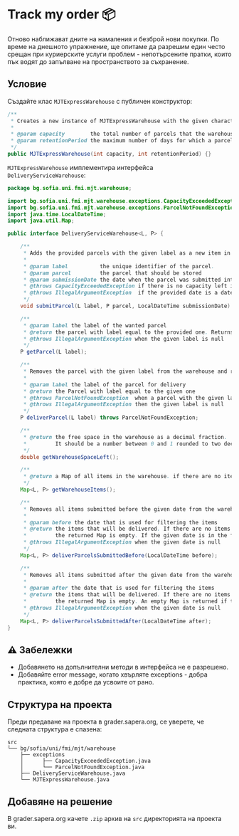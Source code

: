 # Track my order :package:

Отново наближават дните на намаления и безброй нови покупки. По време на днешното упражнение, ще опитаме да разрешим един често срещан при куриерските услуги проблем - непотърсените пратки, които пък водят до запълване на пространството за съхранение.

## Условие

Създайте клас `MJTExpressWarehouse` с публичен конструктор:

```java
/**
 * Creates a new instance of MJTExpressWarehouse with the given characteristics
 *
 * @param capacity        the total number of parcels that the warehouse can store
 * @param retentionPeriod the maximum number of days for which a parcel can stay in the warehouse, counted from the day the parcel was submitted. After that time passes, the parcel can be removed from the warehouse
 */
public MJTExpressWarehouse(int capacity, int retentionPeriod) {}
```

`MJTExpressWarehouse` имплементира интерфейса `DeliveryServiceWarehouse`:
```java
package bg.sofia.uni.fmi.mjt.warehouse;

import bg.sofia.uni.fmi.mjt.warehouse.exceptions.CapacityExceededException;
import bg.sofia.uni.fmi.mjt.warehouse.exceptions.ParcelNotFoundException;
import java.time.LocalDateTime;
import java.util.Map;

public interface DeliveryServiceWarehouse<L, P> {

    /**
     * Adds the provided parcels with the given label as a new item in the warehouse.
     *
     * @param label          the unique identifier of the parcel.
     * @param parcel         the parcel that should be stored
     * @param submissionDate the date when the parcel was submitted into the warehouse
     * @throws CapacityExceededException if there is no capacity left in the warehouse
     * @throws IllegalArgumentException  if the provided date is a date in the future, or any of the parameters is null
     */
    void submitParcel(L label, P parcel, LocalDateTime submissionDate) throws CapacityExceededException;

    /**
     * @param label the label of the wanted parcel
     * @return the parcel with label equal to the provided one. Returns null if no parcel is found
     * @throws IllegalArgumentException when the given label is null
     */
    P getParcel(L label);

    /**
     * Removes the parcel with the given label from the warehouse and returns it
     *
     * @param label the label of the parcel for delivery
     * @return the Parcel with label equal to the given one
     * @throws ParcelNotFoundException  when a parcel with the given label does not exist in the warehouse
     * @throws IllegalArgumentException then the given label is null
     */
    P deliverParcel(L label) throws ParcelNotFoundException;

    /**
     * @return the free space in the warehouse as a decimal fraction.
     *         It should be a number between 0 and 1 rounded to two decimal places
     */
    double getWarehouseSpaceLeft();

    /**
     * @return a Map of all items in the warehouse. if there are no items, the returned map is empty
     */
    Map<L, P> getWarehouseItems();

    /**
     * Removes all items submitted before the given date from the warehouse, and returns them
     *
     * @param before the date that is used for filtering the items
     * @return the items that will be delivered. If there are no items submitted before the given date,
     *         the returned Map is empty. If the given date is in the future, all items in the warehouse are returned
     * @throws IllegalArgumentException when the given date is null
     */
    Map<L, P> deliverParcelsSubmittedBefore(LocalDateTime before);

    /**
     * Removes all items submitted after the given date from the warehouse, and returns them
     *
     * @param after the date that is used for filtering the items
     * @return the items that will be delivered. If there are no items submitted after the given date,
     *         the returned Map is empty. An empty Map is returned if the given date is in the future
     * @throws IllegalArgumentException when the given date is null
     */
    Map<L, P> deliverParcelsSubmittedAfter(LocalDateTime after);
}
```

## :warning: Забележки

 - Добавянето на допълнителни методи в интерфейсa не е разрешено.
 - Добавяйте error message, когато хвърляте exceptions - добра практика, която е добре да усвоите от рано.

## Структура на проекта

Преди предаване на проекта в grader.sapera.org, се уверете, че следната структура е спазена:

```
src
└── bg/sofia/uni/fmi/mjt/warehouse
    ├── exceptions
    │      ├── CapacityExceededException.java
    │      └── ParcelNotFoundException.java
    ├── DeliveryServiceWarehouse.java
    └── MJTExpressWarehouse.java
```

## Добавяне на решение

В grader.sapera.org качете `.zip` архив на `src` директорията на проекта ви.
